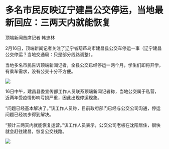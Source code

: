 # 多名市民反映辽宁建昌公交停运，当地最新回应：三两天内就能恢复

顶端新闻首席记者 韩忠林

2月16日，顶端新闻记者关注了辽宁省葫芦岛市建昌县公交车停运一事（辽宁建昌公交停运？当地交通局：只是部分线路调整）。

当地多名市民告诉顶端新闻记者，全县公交已经停运一两个月，学生们即将开学，有乘车需求，没有公交十分不方便。

![](https://inews.gtimg.com/newsapp_bt/0/15668411795/1000)

16日中午，建昌县委宣传部工作人员联系顶端新闻记者称，当地公交属于私营，近两年受疫情影响亏损严重，因此出现停运现象。

“问题已经基本解决了。”该工作人员称，目前政府部门已经与公交公司沟通，停运问题已经初步得到解决。

“预计三两天内就能恢复运营。”该工作人员表示，公交公司老板在沈阳居住，很快就会赶往建昌，恢复公交线路。

![](https://inews.gtimg.com/newsapp_bt/0/15668409005/1000)

